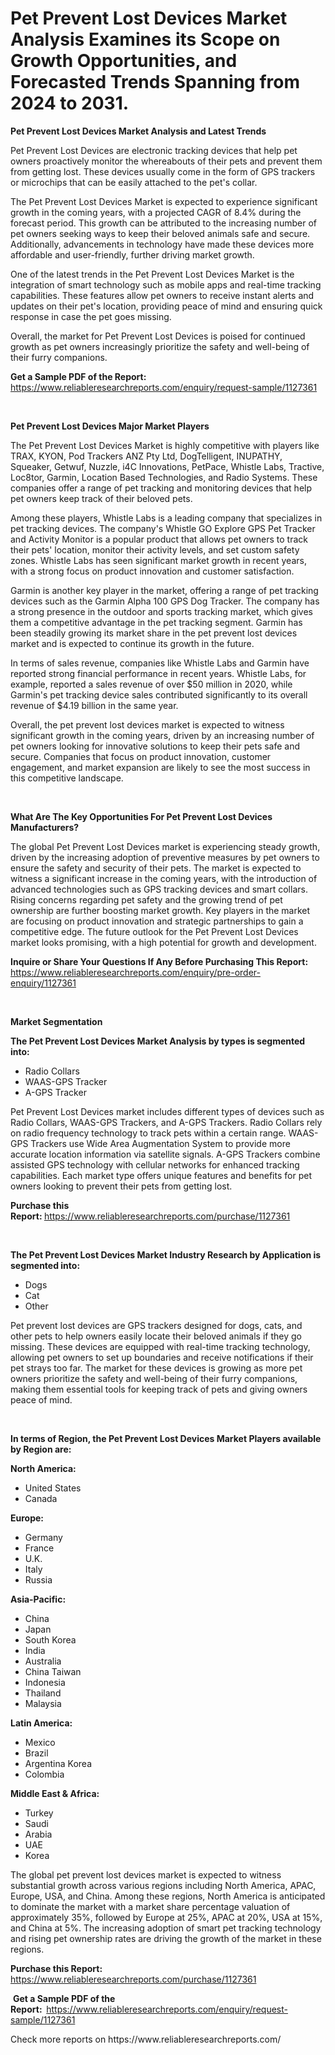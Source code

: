<p><h1>Pet Prevent Lost Devices Market Analysis Examines its Scope on Growth Opportunities, and Forecasted Trends Spanning from 2024 to 2031.</h1></p><p><strong>Pet Prevent Lost Devices Market Analysis and Latest Trends</strong></p>
<p><p>Pet Prevent Lost Devices are electronic tracking devices that help pet owners proactively monitor the whereabouts of their pets and prevent them from getting lost. These devices usually come in the form of GPS trackers or microchips that can be easily attached to the pet's collar.</p><p>The Pet Prevent Lost Devices Market is expected to experience significant growth in the coming years, with a projected CAGR of 8.4% during the forecast period. This growth can be attributed to the increasing number of pet owners seeking ways to keep their beloved animals safe and secure. Additionally, advancements in technology have made these devices more affordable and user-friendly, further driving market growth.</p><p>One of the latest trends in the Pet Prevent Lost Devices Market is the integration of smart technology such as mobile apps and real-time tracking capabilities. These features allow pet owners to receive instant alerts and updates on their pet's location, providing peace of mind and ensuring quick response in case the pet goes missing.</p><p>Overall, the market for Pet Prevent Lost Devices is poised for continued growth as pet owners increasingly prioritize the safety and well-being of their furry companions.</p></p>
<p><strong>Get a Sample PDF of the Report:&nbsp;</strong> <a href="https://www.reliableresearchreports.com/enquiry/request-sample/1127361">https://www.reliableresearchreports.com/enquiry/request-sample/1127361</a></p>
<p>&nbsp;</p>
<p><strong>Pet Prevent Lost Devices Major Market Players</strong></p>
<p><p>The Pet Prevent Lost Devices Market is highly competitive with players like TRAX, KYON, Pod Trackers ANZ Pty Ltd, DogTelligent, INUPATHY, Squeaker, Getwuf, Nuzzle, i4C Innovations, PetPace, Whistle Labs, Tractive, Loc8tor, Garmin, Location Based Technologies, and Radio Systems. These companies offer a range of pet tracking and monitoring devices that help pet owners keep track of their beloved pets.</p><p>Among these players, Whistle Labs is a leading company that specializes in pet tracking devices. The company's Whistle GO Explore GPS Pet Tracker and Activity Monitor is a popular product that allows pet owners to track their pets' location, monitor their activity levels, and set custom safety zones. Whistle Labs has seen significant market growth in recent years, with a strong focus on product innovation and customer satisfaction.</p><p>Garmin is another key player in the market, offering a range of pet tracking devices such as the Garmin Alpha 100 GPS Dog Tracker. The company has a strong presence in the outdoor and sports tracking market, which gives them a competitive advantage in the pet tracking segment. Garmin has been steadily growing its market share in the pet prevent lost devices market and is expected to continue its growth in the future.</p><p>In terms of sales revenue, companies like Whistle Labs and Garmin have reported strong financial performance in recent years. Whistle Labs, for example, reported a sales revenue of over $50 million in 2020, while Garmin's pet tracking device sales contributed significantly to its overall revenue of $4.19 billion in the same year.</p><p>Overall, the pet prevent lost devices market is expected to witness significant growth in the coming years, driven by an increasing number of pet owners looking for innovative solutions to keep their pets safe and secure. Companies that focus on product innovation, customer engagement, and market expansion are likely to see the most success in this competitive landscape.</p></p>
<p>&nbsp;</p>
<p><strong>What Are The Key Opportunities For Pet Prevent Lost Devices Manufacturers?</strong></p>
<p><p>The global Pet Prevent Lost Devices market is experiencing steady growth, driven by the increasing adoption of preventive measures by pet owners to ensure the safety and security of their pets. The market is expected to witness a significant increase in the coming years, with the introduction of advanced technologies such as GPS tracking devices and smart collars. Rising concerns regarding pet safety and the growing trend of pet ownership are further boosting market growth. Key players in the market are focusing on product innovation and strategic partnerships to gain a competitive edge. The future outlook for the Pet Prevent Lost Devices market looks promising, with a high potential for growth and development.</p></p>
<p><strong>Inquire or Share Your Questions If Any Before Purchasing This Report:</strong> <a href="https://www.reliableresearchreports.com/enquiry/pre-order-enquiry/1127361">https://www.reliableresearchreports.com/enquiry/pre-order-enquiry/1127361</a></p>
<p>&nbsp;</p>
<p><strong>Market Segmentation</strong></p>
<p><strong>The Pet Prevent Lost Devices Market Analysis by types is segmented into:</strong></p>
<p><ul><li>Radio Collars</li><li>WAAS-GPS Tracker</li><li>A-GPS Tracker</li></ul></p>
<p><p>Pet Prevent Lost Devices market includes different types of devices such as Radio Collars, WAAS-GPS Trackers, and A-GPS Trackers. Radio Collars rely on radio frequency technology to track pets within a certain range. WAAS-GPS Trackers use Wide Area Augmentation System to provide more accurate location information via satellite signals. A-GPS Trackers combine assisted GPS technology with cellular networks for enhanced tracking capabilities. Each market type offers unique features and benefits for pet owners looking to prevent their pets from getting lost.</p></p>
<p><strong>Purchase this Report:&nbsp;</strong><a href="https://www.reliableresearchreports.com/purchase/1127361">https://www.reliableresearchreports.com/purchase/1127361</a></p>
<p>&nbsp;</p>
<p><strong>The Pet Prevent Lost Devices Market Industry Research by Application is segmented into:</strong></p>
<p><ul><li>Dogs</li><li>Cat</li><li>Other</li></ul></p>
<p><p>Pet prevent lost devices are GPS trackers designed for dogs, cats, and other pets to help owners easily locate their beloved animals if they go missing. These devices are equipped with real-time tracking technology, allowing pet owners to set up boundaries and receive notifications if their pet strays too far. The market for these devices is growing as more pet owners prioritize the safety and well-being of their furry companions, making them essential tools for keeping track of pets and giving owners peace of mind.</p></p>
<p>&nbsp;</p>
<p><strong>In terms of Region, the Pet Prevent Lost Devices Market Players available by Region are:</strong></p>
<p>
    <p> <strong> North America: </strong>
        <ul>
            <li>United States</li>
            <li>Canada</li>
        </ul>
        </p> 
    <p> <strong> Europe: </strong>
        <ul>
            <li>Germany</li>
            <li>France</li>
            <li>U.K.</li>
            <li>Italy</li>
            <li>Russia</li>
        </ul>
        </p> 
    <p> <strong> Asia-Pacific: </strong>
        <ul>
            <li>China</li>
            <li>Japan</li>
            <li>South Korea</li>
            <li>India</li>
            <li>Australia</li>
            <li>China Taiwan</li>
            <li>Indonesia</li>
            <li>Thailand</li>
            <li>Malaysia</li>
        </ul>
        </p> 
    <p> <strong> Latin America: </strong>
        <ul>
            <li>Mexico</li>
            <li>Brazil</li>
            <li>Argentina Korea</li>
            <li>Colombia</li>
        </ul>
        </p> 
    <p> <strong> Middle East & Africa: </strong>
        <ul>
            <li>Turkey</li>
            <li>Saudi</li>
            <li>Arabia</li>
            <li>UAE</li>
            <li>Korea</li>
        </ul>
    </p>
    </p>
<p><p>The global pet prevent lost devices market is expected to witness substantial growth across various regions including North America, APAC, Europe, USA, and China. Among these regions, North America is anticipated to dominate the market with a market share percentage valuation of approximately 35%, followed by Europe at 25%, APAC at 20%, USA at 15%, and China at 5%. The increasing adoption of smart pet tracking technology and rising pet ownership rates are driving the growth of the market in these regions.</p></p>
<p><strong>Purchase this Report: </strong><a href="https://www.reliableresearchreports.com/purchase/1127361">https://www.reliableresearchreports.com/purchase/1127361</a></p>
<p>&nbsp;<strong>Get a Sample PDF of the Report:&nbsp;&nbsp;</strong><a href="https://www.reliableresearchreports.com/enquiry/request-sample/1127361">https://www.reliableresearchreports.com/enquiry/request-sample/1127361</a></p>
<p><strong></strong></p>
<p>Check more reports on https://www.reliableresearchreports.com/</p>